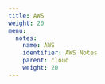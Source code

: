 ```yaml
---
title: AWS
weight: 20
menu:
  notes:
    name: AWS
    identifier: AWS Notes
    parent: cloud
    weight: 20
---
```



